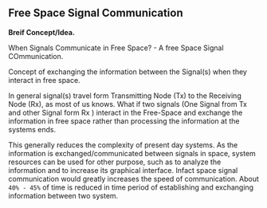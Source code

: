 ## Free Space Signal Communication

**Breif Concept/Idea.**

When Signals Communicate in Free Space? - A free Space Signal COmmunication.

Concept of exchanging the information between the Signal(s) when they interact in free space. 

In general signal(s) travel form Transmitting Node (Tx) to the Receiving Node (Rx), as most of us knows. What if two signals (One Signal from Tx and other Signal form Rx ) interact in the Free-Space and exchange the information in free space rather than processing the information at the systems ends.


This generally reduces the complexity of present day systems. As the information is exchanged/communicated between signals in space, system resources can be used for other purpose, such as to analyze the information and to increase its graphical interface. Infact space signal communication would greatly increases the speed of communication. About `40% - 45%` of time is reduced in time period of establishing and exchanging information between two system.